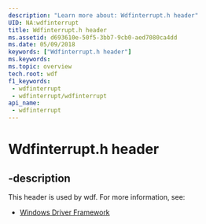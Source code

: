 ```yaml
---
description: "Learn more about: Wdfinterrupt.h header"
UID: NA:wdfinterrupt
title: Wdfinterrupt.h header
ms.assetid: d693610e-50f5-3bb7-9cb0-aed7080ca4dd
ms.date: 05/09/2018
keywords: ["Wdfinterrupt.h header"]
ms.keywords: 
ms.topic: overview
tech.root: wdf
f1_keywords:
 - wdfinterrupt
 - wdfinterrupt/wdfinterrupt
api_name:
 - wdfinterrupt
---
```


# Wdfinterrupt.h header


## -description

This header is used by wdf. For more information, see:

- [Windows Driver Framework](../_wdf/index.md)

